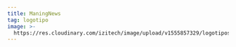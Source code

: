```yaml
---
title: ManingNews
tag: logotipo
image: >-
  https://res.cloudinary.com/izitech/image/upload/v1555857329/logotipos/ManingNews.png
---
```


